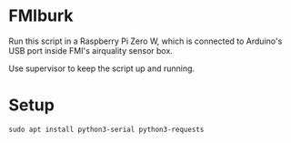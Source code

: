 # FMIburk

Run this script in a Raspberry Pi Zero W, which is connected to
Arduino's USB port inside FMI's airquality sensor box.

Use supervisor to keep the script up and running.

# Setup

`sudo apt install python3-serial python3-requests`

